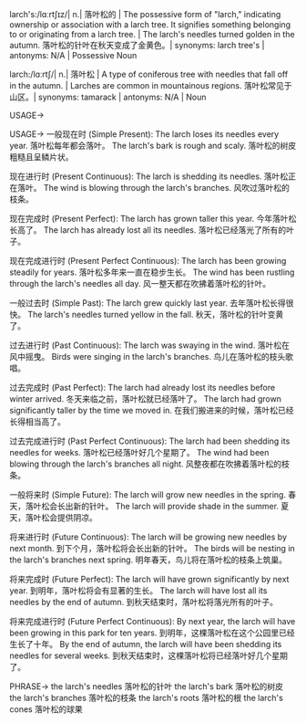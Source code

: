 larch's:/lɑːrtʃɪz/| n.| 落叶松的 |  The possessive form of "larch," indicating ownership or association with a larch tree.  It signifies something belonging to or originating from a larch tree. | The larch's needles turned golden in the autumn. 落叶松的针叶在秋天变成了金黄色。| synonyms:  larch tree's | antonyms: N/A | Possessive Noun

larch:/lɑːrtʃ/| n.| 落叶松 | A type of coniferous tree with needles that fall off in the autumn. |  Larches are common in mountainous regions. 落叶松常见于山区。| synonyms: tamarack | antonyms: N/A | Noun


USAGE->

USAGE->
一般现在时 (Simple Present):
The larch loses its needles every year.  落叶松每年都会落叶。
The larch's bark is rough and scaly. 落叶松的树皮粗糙且呈鳞片状。


现在进行时 (Present Continuous):
The larch is shedding its needles. 落叶松正在落叶。
The wind is blowing through the larch's branches. 风吹过落叶松的枝条。


现在完成时 (Present Perfect):
The larch has grown taller this year.  今年落叶松长高了。
The larch has already lost all its needles. 落叶松已经落光了所有的叶子。


现在完成进行时 (Present Perfect Continuous):
The larch has been growing steadily for years. 落叶松多年来一直在稳步生长。
The wind has been rustling through the larch's needles all day. 风一整天都在吹拂着落叶松的针叶。


一般过去时 (Simple Past):
The larch grew quickly last year. 去年落叶松长得很快。
The larch's needles turned yellow in the fall. 秋天，落叶松的针叶变黄了。


过去进行时 (Past Continuous):
The larch was swaying in the wind. 落叶松在风中摇曳。
Birds were singing in the larch's branches. 鸟儿在落叶松的枝头歌唱。


过去完成时 (Past Perfect):
The larch had already lost its needles before winter arrived. 冬天来临之前，落叶松就已经落叶了。
The larch had grown significantly taller by the time we moved in.  在我们搬进来的时候，落叶松已经长得相当高了。


过去完成进行时 (Past Perfect Continuous):
The larch had been shedding its needles for weeks. 落叶松已经落叶好几个星期了。
The wind had been blowing through the larch's branches all night. 风整夜都在吹拂着落叶松的枝条。


一般将来时 (Simple Future):
The larch will grow new needles in the spring.  春天，落叶松会长出新的针叶。
The larch will provide shade in the summer. 夏天，落叶松会提供阴凉。


将来进行时 (Future Continuous):
The larch will be growing new needles by next month. 到下个月，落叶松将会长出新的针叶。
The birds will be nesting in the larch's branches next spring. 明年春天，鸟儿将在落叶松的枝条上筑巢。


将来完成时 (Future Perfect):
The larch will have grown significantly by next year. 到明年，落叶松将会有显著的生长。
The larch will have lost all its needles by the end of autumn. 到秋天结束时，落叶松将落光所有的叶子。


将来完成进行时 (Future Perfect Continuous):
By next year, the larch will have been growing in this park for ten years. 到明年，这棵落叶松在这个公园里已经生长了十年。
By the end of autumn, the larch will have been shedding its needles for several weeks. 到秋天结束时，这棵落叶松将已经落叶好几个星期了。



PHRASE->
the larch's needles  落叶松的针叶
the larch's bark  落叶松的树皮
the larch's branches 落叶松的枝条
the larch's roots 落叶松的根
the larch's cones 落叶松的球果
